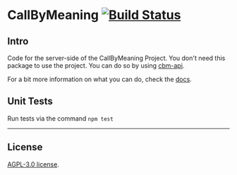 # CallByMeaning [![Build Status](https://travis-ci.com/iamnapo/CallByMeaning.svg?token=dPuvXqxKaaMT7sVBkN1H&branch=master)](https://travis-ci.com/iamnapo/CallByMeaning)

## Intro

Code for the server-side of the CallByMeaning Project. You don't need this package to use the project. You can do so by using [cbm-api](https://github.com/iamnapo/cbm-api).

For a bit more information on what you can do, check the [docs](./docs/).

## Unit Tests

Run tests via the command `npm test`

---

## License

[AGPL-3.0 license](https://opensource.org/licenses/AGPL-3.0).